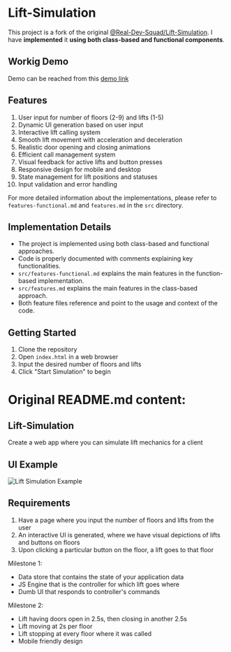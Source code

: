 # Lift-Simulation

This project is a fork of the original [@Real-Dev-Squad/Lift-Simulation](https://github.com/Real-Dev-Squad/Lift-Simulation). I have **implemented** it **using both class-based and functional components**.

## Workig Demo
Demo can be reached from this [demo link](https://darling-praline-2c57e9.netlify.app/)

## Features

1. User input for number of floors (2-9) and lifts (1-5)
2. Dynamic UI generation based on user input
3. Interactive lift calling system
4. Smooth lift movement with acceleration and deceleration
5. Realistic door opening and closing animations
6. Efficient call management system
7. Visual feedback for active lifts and button presses
8. Responsive design for mobile and desktop
9. State management for lift positions and statuses
10. Input validation and error handling

For more detailed information about the implementations, please refer to `features-functional.md` and `features.md` in the `src` directory.

## Implementation Details

- The project is implemented using both class-based and functional approaches.
- Code is properly documented with comments explaining key functionalities.
- `src/features-functional.md` explains the main features in the function-based implementation.
- `src/features.md` explains the main features in the class-based approach.
- Both feature files reference and point to the usage and context of the code.

## Getting Started

1. Clone the repository
2. Open `index.html` in a web browser
3. Input the desired number of floors and lifts
4. Click "Start Simulation" to begin



# Original README.md content:

## Lift-Simulation
Create a web app where you can simulate lift mechanics for a client

## UI Example
![Lift Simulation Example](Lift-Simulation-Example.png "Lift Simulation Example")

## Requirements
  1. Have a page where you input the number of floors and lifts from the user
  2. An interactive UI is generated, where we have visual depictions of lifts and buttons on floors
  3. Upon clicking a particular button on the floor, a lift goes to that floor

  Milestone 1:
   - Data store that contains the state of your application data
   - JS Engine that is the controller for which lift goes where
   - Dumb UI that responds to controller's commands
   
  Milestone 2:
   - Lift having doors open in 2.5s, then closing in another 2.5s
   - Lift moving at 2s per floor
   - Lift stopping at every floor where it was called
   - Mobile friendly design





